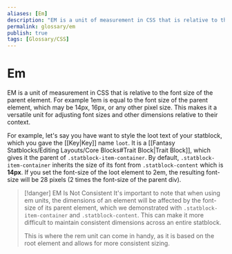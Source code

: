 ```yaml
---
aliases: [Em]
description: "EM is a unit of measurement in CSS that is relative to the font size of the parent element."
permalink: glossary/em
publish: true
tags: [Glossary/CSS]
---
```


# Em

EM is a unit of measurement in CSS that is relative to the font size of the parent element. For example 1em is equal to the font size of the parent element, which may be 14px, 16px, or any other pixel size. This makes it a versatile unit for adjusting font sizes and other dimensions relative to their context.

For example, let's say you have want to style the loot text of your statblock, which you gave the [[Key|Key]] name `loot`. It is a [[Fantasy Statblocks/Editing Layouts/Core Blocks#Trait Block|Trait Block]], which gives it the parent of `.statblock-item-container`. By default, `.statblock-item-container` inherits the size of its font from `.statblock-content` which is **14px**. If you set the font-size of the loot element to 2em, the resulting font-size will be 28 pixels (2 times the font-size of the parent div).

>[!danger] EM Is Not Consistent
> It's important to note that when using em units, the dimensions of an element will be affected by the font-size of its parent element, which we demonstrated with `.statblock-item-container` and `.statblock-content`. This can make it more difficult to maintain consistent dimensions across an entire statblock. 
> 
> This is where the rem unit can come in handy, as it is based on the root element and allows for more consistent sizing.
